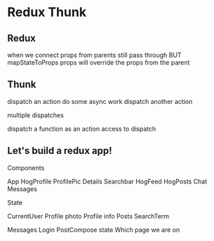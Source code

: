 # Redux Thunk

## Redux

when we connect
props from parents still pass through
BUT mapStateToProps props will override the props from the parent

## Thunk

dispatch an action
do some async work
dispatch another action

multiple dispatches

dispatch a function as an action
  access to dispatch

## Let's build a redux app!


Components

App
  HogProfile
    ProfilePic
    Details
  Searchbar
  HogFeed
    HogPosts
  Chat
    Messages

State

CurrentUser
  Profile photo
  Profile info
Posts
SearchTerm

Messages
Login
PostCompose state
Which page we are on
